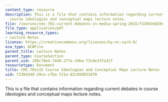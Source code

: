 ```yaml
---
content_type: resource
description: This is a file that contains information regarding current debates in
  course ideologies and conceptual maps lecture notes.
file: /courses/cms-701-current-debates-in-media-spring-2015/f23043dd29cecfbaf21e82c058833d70_MITCMS_701S15_Ideologies.pdf
file_type: application/pdf
learning_resource_types:
- Lecture Notes
license: https://creativecommons.org/licenses/by-nc-sa/4.0/
ocw_type: OCWFile
parent_title: Lecture Notes
parent_type: CourseSection
parent_uid: 198c70e4-7449-277a-24ba-73c0e33fa31f
resourcetype: Document
title: CMS.701s15 Course Ideologies and Conceptual Maps Lecture Notes
uid: f23043dd-29ce-cfba-f21e-82c058833d70
---
```

This is a file that contains information regarding current debates in course ideologies and conceptual maps lecture notes.